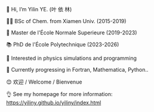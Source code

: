 👋 Hi, I’m Yilin YE. (叶 依 林)

🙋‍♂️ BSc of Chem. from Xiamen Univ. (2015-2019)

🎩 Master de l'École Normale Superieure (2019-2023)

📚 PhD de l'École Polytechnique (2023-2026)

👀 Interested in physics simulations and programming

🌱 Currently progressing in Fortran, Mathematica, Python..

😊 欢迎 / Welcome / Bienvenue 

👌 See my homepage for more information: https://yiliny.github.io/yiliny/index.html
